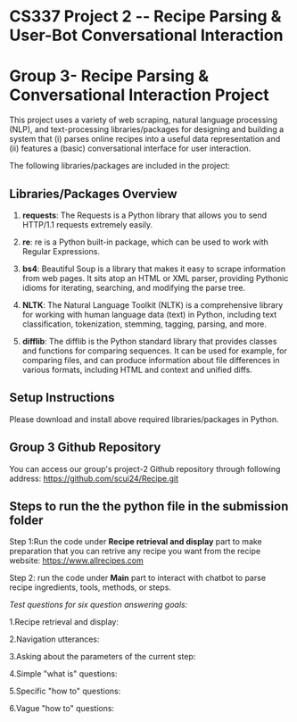 # CS337 Project 2 -- Recipe Parsing & User-Bot Conversational Interaction
# Group 3- Recipe Parsing & Conversational Interaction Project

This project uses a variety of web scraping, natural language processing (NLP), and text-processing libraries/packages for designing and building a system that (i) parses online recipes into a useful data representation and (ii) features a (basic) conversational interface for user interaction.

The following libraries/packages are included in the project:

## Libraries/Packages Overview
1. **requests**: The Requests is a Python library that allows you to send HTTP/1.1 requests extremely easily.
   
2. **re**: re is a Python built-in package, which can be used to work with Regular Expressions.
   
3. **bs4**: Beautiful Soup is a library that makes it easy to scrape information from web pages. It sits atop an HTML or XML parser, providing Pythonic idioms for iterating, searching, and modifying the parse tree.
      
4. **NLTK**: The Natural Language Toolkit (NLTK) is a comprehensive library for working with human language data (text) in Python, including text classification, tokenization, stemming, tagging, parsing, and more.
    
5. **difflib**: The difflib is the Python standard library that provides classes and functions for comparing sequences. It can be used for example, for comparing files, and can produce information about file differences in various formats, including HTML and context and unified diffs.


## Setup Instructions

Please download and install above required libraries/packages in Python.

## Group 3 Github Repository
 You can access our group's project-2 Github repository through following address: 
 https://github.com/scui24/Recipe.git
 

## Steps to run the the python file in the submission folder
Step 1:Run the code under **Recipe retrieval and display** part to make preparation that you can retrive any recipe you want from the recipe website: https://www.allrecipes.com

Step 2: run the code under **Main** part to interact with chatbot to parse recipe ingredients, tools, methods, or steps.

*Test questions for six question answering goals:*

1.Recipe retrieval and display: 

2.Navigation utterances:

3.Asking about the parameters of the current step:

4.Simple "what is" questions:

5.Specific "how to" questions:

6.Vague "how to" questions: 









